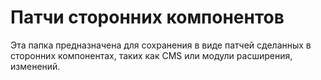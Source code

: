 Патчи сторонних компонентов
===========================

Эта папка предназначена для сохранения в виде патчей сделанных в сторонних компонентах, таких как
CMS или модули расширения, изменений.
 
